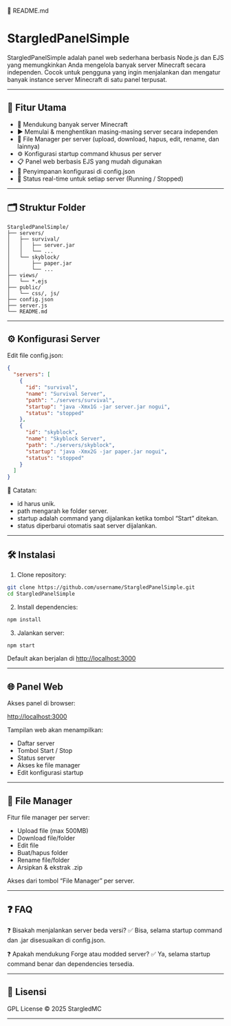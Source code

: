 📁 README.md

# StargledPanelSimple

StargledPanelSimple adalah panel web sederhana berbasis Node.js dan EJS yang memungkinkan Anda mengelola banyak server Minecraft secara independen. Cocok untuk pengguna yang ingin menjalankan dan mengatur banyak instance server Minecraft di satu panel terpusat.

---

## 🚀 Fitur Utama

* 🔧 Mendukung banyak server Minecraft
* ▶️ Memulai & menghentikan masing-masing server secara independen
* 📁 File Manager per server (upload, download, hapus, edit, rename, dan lainnya)
* ⚙️ Konfigurasi startup command khusus per server
* 📋 Panel web berbasis EJS yang mudah digunakan
* 🧠 Penyimpanan konfigurasi di config.json
* 📡 Status real-time untuk setiap server (Running / Stopped)

---

## 🗂 Struktur Folder

```
StargledPanelSimple/
├── servers/
│   ├── survival/
│   │   ├── server.jar
│   │   └── ...
│   └── skyblock/
│       ├── paper.jar
│       └── ...
├── views/
│   └── *.ejs
├── public/
│   └── css/, js/
├── config.json
├── server.js
└── README.md
```

---

## ⚙️ Konfigurasi Server

Edit file config.json:

```json
{
  "servers": [
    {
      "id": "survival",
      "name": "Survival Server",
      "path": "./servers/survival",
      "startup": "java -Xmx1G -jar server.jar nogui",
      "status": "stopped"
    },
    {
      "id": "skyblock",
      "name": "Skyblock Server",
      "path": "./servers/skyblock",
      "startup": "java -Xmx2G -jar paper.jar nogui",
      "status": "stopped"
    }
  ]
}
```

📌 Catatan:

* id harus unik.
* path mengarah ke folder server.
* startup adalah command yang dijalankan ketika tombol “Start” ditekan.
* status diperbarui otomatis saat server dijalankan.

---

## 🛠 Instalasi

1. Clone repository:

```bash
git clone https://github.com/username/StargledPanelSimple.git
cd StargledPanelSimple
```

2. Install dependencies:

```bash
npm install
```

3. Jalankan server:

```bash
npm start
```

Default akan berjalan di [http://localhost:3000](http://localhost:3000)

---

## 🌐 Panel Web

Akses panel di browser:

[http://localhost:3000](http://localhost:3000)

Tampilan web akan menampilkan:

* Daftar server
* Tombol Start / Stop
* Status server
* Akses ke file manager
* Edit konfigurasi startup

---

## 🧰 File Manager

Fitur file manager per server:

* Upload file (max 500MB)
* Download file/folder
* Edit file
* Buat/hapus folder
* Rename file/folder
* Arsipkan & ekstrak .zip

Akses dari tombol “File Manager” per server.

---

## ❓ FAQ

❓ Bisakah menjalankan server beda versi?
✅ Bisa, selama startup command dan .jar disesuaikan di config.json.

❓ Apakah mendukung Forge atau modded server?
✅ Ya, selama startup command benar dan dependencies tersedia.

---

## 📄 Lisensi

GPL License © 2025 StargledMC

---
